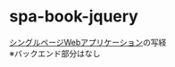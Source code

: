 # spa-book-jquery
[シングルページWebアプリケーション](https://www.oreilly.co.jp/books/9784873116730/)の写経    
※バックエンド部分はなし
